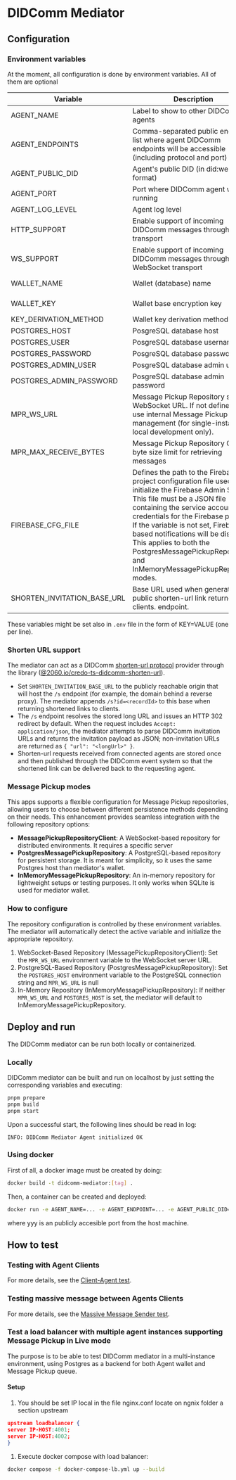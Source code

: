 # DIDComm Mediator

## Configuration

### Environment variables

At the moment, all configuration is done by environment variables. All of them are optional

| Variable                | Description                                                                                                                                                                                                                                                                                                                                                                              | Default value           |
| ----------------------- | ---------------------------------------------------------------------------------------------------------------------------------------------------------------------------------------------------------------------------------------------------------------------------------------------------------------------------------------------------------------------------------------- | ----------------------- |
| AGENT_NAME              | Label to show to other DIDComm agents                                                                                                                                                                                                                                                                                                                                                    | Test DIDComm Mediator   |
| AGENT_ENDPOINTS         | Comma-separated public endpoint list where agent DIDComm endpoints will be accessible (including protocol and port)                                                                                                                                                                                                                                                                      | ws://localhost:4000     |
| AGENT_PUBLIC_DID        | Agent's public DID (in did:web format)                                                                                                                                                                                                                                                                                                                                                   | None                    |
| AGENT_PORT              | Port where DIDComm agent will be running                                                                                                                                                                                                                                                                                                                                                 | 4000                    |
| AGENT_LOG_LEVEL         | Agent log level                                                                                                                                                                                                                                                                                                                                                                          | 2 (debug)               |
| HTTP_SUPPORT            | Enable support of incoming DIDComm messages through HTTP transport                                                                                                                                                                                                                                                                                                                       | true                    |
| WS_SUPPORT              | Enable support of incoming DIDComm messages through WebSocket transport                                                                                                                                                                                                                                                                                                                  | true                    |
| WALLET_NAME             | Wallet (database) name                                                                                                                                                                                                                                                                                                                                                                   | test-didcomm-mediator   |
| WALLET_KEY              | Wallet base encryption key                                                                                                                                                                                                                                                                                                                                                               | 'Test DIDComm Mediator' |
| KEY_DERIVATION_METHOD   | Wallet key derivation method                                                                                                                                                                                                                                                                                                                                                             | ARGON2I_MOD             |
| POSTGRES_HOST           | PosgreSQL database host                                                                                                                                                                                                                                                                                                                                                                  | None (use SQLite)       |
| POSTGRES_USER           | PosgreSQL database username                                                                                                                                                                                                                                                                                                                                                              | None                    |
| POSTGRES_PASSWORD       | PosgreSQL database password                                                                                                                                                                                                                                                                                                                                                              | None                    |
| POSTGRES_ADMIN_USER     | PosgreSQL database admin user                                                                                                                                                                                                                                                                                                                                                            | None                    |
| POSTGRES_ADMIN_PASSWORD | PosgreSQL database admin password                                                                                                                                                                                                                                                                                                                                                        | None                    |
| MPR_WS_URL              | Message Pickup Repository server WebSocket URL. If not defined, it will use internal Message Pickup management (for single-instance, local development only).                                                                                                                                                                                                                            | none                    |
| MPR_MAX_RECEIVE_BYTES   | Message Pickup Repository Optional byte size limit for retrieving messages                                                                                                                                                                                                                                                                                                               | none                    |
| FIREBASE_CFG_FILE       | Defines the path to the Firebase project configuration file used to initialize the Firebase Admin SDK. This file must be a JSON file containing the service account credentials for the Firebase project. If the variable is not set, Firebase-based notifications will be disabled. This applies to both the PostgresMessagePickupRepository and InMemoryMessagePickupRepository modes. | `./firebase.cfg.json`   |
| SHORTEN_INVITATION_BASE_URL | Base URL used when generating the public shorten-url link returned to clients. endpoint.                                                                                                                                                                                                                                                                                                 | <https://hologram.zone> |
  
These variables might be set also in `.env` file in the form of KEY=VALUE (one per line).

### Shorten URL support

The mediator can act as a DIDComm [shorten-url protocol](https://didcomm.org/shorten-url/1.0/) provider through the library ([@2060.io/credo-ts-didcomm-shorten-url](https://github.com/2060-io/credo-ts-didcomm-ext/tree/main/packages/shorten-url)).

- Set `SHORTEN_INVITATION_BASE_URL` to the publicly reachable origin that will host the `/s` endpoint (for example, the domain behind a reverse proxy). The mediator appends `/s?id=<recordId>` to this base when returning shortened links to clients.
- The `/s` endpoint resolves the stored long URL and issues an HTTP 302 redirect by default. When the request includes `Accept: application/json`, the mediator attempts to parse DIDComm invitation URLs and returns the invitation payload as JSON; non-invitation URLs are returned as `{ "url": "<longUrl>" }`.
- Shorten-url requests received from connected agents are stored once and then published through the DIDComm event system so that the shortened link can be delivered back to the requesting agent.

### Message Pickup modes

This apps supports a flexible configuration for Message Pickup repositories, allowing users to choose between different persistence methods depending on their needs. This enhancement provides seamless integration with the following repository options:

- **MessagePickupRepositoryClient**: A WebSocket-based repository for distributed environments. It requires a specific server
- **PostgresMessagePickupRepository**: A PostgreSQL-based repository for persistent storage. It is meant for simplicity, so it uses the same Postgres host than mediator's wallet.
- **InMemoryMessagePickupRepository**: An in-memory repository for lightweight setups or testing purposes. It only works when SQLite is used for mediator wallet.

### How to configure

The repository configuration is controlled by these environment variables. The mediator will automatically detect the active variable and initialize the appropriate repository.

1. WebSocket-Based Repository (MessagePickupRepositoryClient): Set the `MPR_WS_URL` environment variable to the WebSocket server URL.
2. PostgreSQL-Based Repository (PostgresMessagePickupRepository): Set the `POSTGRES_HOST` environment variable to the PostgreSQL connection string and `MPR_WS_URL` is null
3. In-Memory Repository (InMemoryMessagePickupRepository): If neither `MPR_WS_URL` and `POSTGRES_HOST` is set, the mediator will default to InMemoryMessagePickupRepository.

## Deploy and run

The DIDComm mediator can be run both locally or containerized.

### Locally

DIDComm mediator can be built and run on localhost by just setting the corresponding variables and executing:

```bash
pnpm prepare
pnpm build
pnpm start
```

Upon a successful start, the following lines should be read in log:

```text
INFO: DIDComm Mediator Agent initialized OK
```

### Using docker

First of all, a docker image must be created by doing:

```bash
docker build -t didcomm-mediator:[tag] .
```

Then, a container can be created and deployed:

```bash
docker run -e AGENT_NAME=... -e AGENT_ENDPOINT=... -e AGENT_PUBLIC_DID=yyy -e AGENT_PORT=xxx -p yyy:xxx didcomm-mediator:[tag]
```

where yyy is an publicly accesible port from the host machine.

## How to test

### Testing with Agent Clients

For more details, see the [Client-Agent test](/src/test/Client-Agent/README.md).

### Testing massive message between Agents Clients

For more details, see the [Massive Message Sender test](/src/test/Send-Messages/README.md).

### Test a load balancer with multiple agent instances supporting Message Pickup in Live mode

The purpose is to be able to test DIDComm mediator in a multi-instance environment, using Postgres as a backend for both Agent wallet and Message Pickup queue.

#### Setup

1. You should be set IP local in the file nginx.conf locate on ngnix folder a section upstream

```json
upstream loadbalancer {
server IP-HOST:4001;
server IP-HOST:4002;
}
```

1. Execute docker compose with load balancer:

```bash
docker compose -f docker-compose-lb.yml up --build
```
